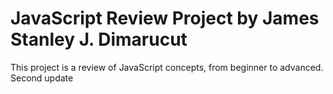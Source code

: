 # JavaScript Review Project by James Stanley J. Dimarucut
This project is a review of JavaScript concepts, from beginner to advanced.
Second update